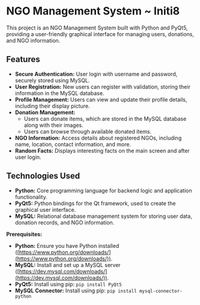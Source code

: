 # NGO Management System ~ Initi8

This project is an NGO Management System built with Python and PyQt5, providing a user-friendly graphical interface for managing users, donations, and NGO information.

## Features

* **Secure Authentication:** User login with username and password, securely stored using MySQL.
* **User Registration:** New users can register with validation, storing their information in the MySQL database.
* **Profile Management:** Users can view and update their profile details, including their display picture.
* **Donation Management:**
    * Users can donate items, which are stored in the MySQL database along with their images.
    * Users can browse through available donated items.
* **NGO Information:** Access details about registered NGOs, including name, location, contact information, and more.
* **Random Facts:**  Displays interesting facts on the main screen and after user login.

## Technologies Used

* **Python:**  Core programming language for backend logic and application functionality.
* **PyQt5:** Python bindings for the Qt framework, used to create the graphical user interface.
* **MySQL:** Relational database management system for storing user data, donation records, and NGO information.

**Prerequisites:**
   * **Python:** Ensure you have Python installed ([https://www.python.org/downloads/](https://www.python.org/downloads/)).
   * **MySQL:** Install and set up a MySQL server ([https://dev.mysql.com/downloads/](https://dev.mysql.com/downloads/)).
   * **PyQt5:** Install using pip: `pip install PyQt5`
   * **MySQL Connector:** Install using pip: `pip install mysql-connector-python` 
